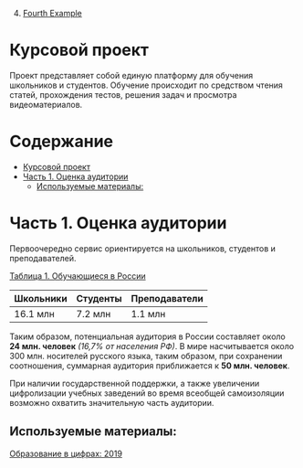 4. [Fourth Example](#fourth-examplehttpwwwfourthexamplecom)

Курсовой проект
=================

Проект представляет собой единую платформу для обучения школьников и студентов. 
Обучение происходит по средством чтения статей, прохождения тестов, 
решения задач и просмотра видеоматериалов.

Содержание
=================

   * [Курсовой проект](#курсовой-проект)
   * [Часть 1. Оценка аудитории](#часть-2-оценка-аудитории)
      * [Используемые материалы:](#используемые-материалы)

Часть 1. Оценка аудитории
=================

Первоочередно сервис ориентируется на школьников, студентов и преподавателей.

[Таблица 1. Обучающиеся в России](Образованиевцифрах:2019httpswwwhserudata20190812143728373oc2019PDF)

| Школьники | Студенты | Преподаватели |
| --------- | -------- | ------------- |
| 16.1 млн  | 7.2 млн  | 1.1 млн       |

Таким образом, потенциальная аудитория в России составляет около 
**24 млн. человек** _(16,7% от населения РФ)_.
В мире насчитывается около 300 млн. носителей русского языка, 
таким образом, при сохранении соотношения, суммарная аудитория 
приближается к **50 млн. человек**.

При наличии государственной поддержки, а также увеличении цифролизации 
учебных заведений во время всеобщей самоизоляции возможно охватить 
значительную часть аудитории.

## Используемые материалы:

[Образование в цифрах: 2019](https://www.hse.ru/data/2019/08/12/1483728373/oc2019.PDF)